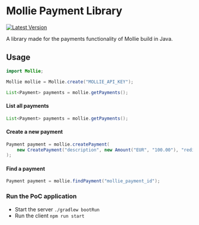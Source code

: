Mollie Payment Library
======
[![Latest Version](https://img.shields.io/github/tag/martenweijer/mollie-java.svg?style=flat-square)](https://github.com/martenweijer/mollie-java/tags)

A library made for the payments functionality of Mollie build in Java.

## Usage
```java
import Mollie;

Mollie mollie = Mollie.create("MOLLIE_API_KEY");

List<Payment> payments = mollie.getPayments();
```

#### List all payments
```java
List<Payment> payments = mollie.getPayments();
```

#### Create a new payment
```java
Payment payment = mollie.createPayment(
    new CreatePayment("description", new Amount("EUR", "100.00"), "redirectUrl")
);
```

#### Find a payment
```java
Payment payment = mollie.findPayment("mollie_payment_id");
```

### Run the PoC application
- Start the server `./gradlew bootRun`
- Run the client `npm run start`